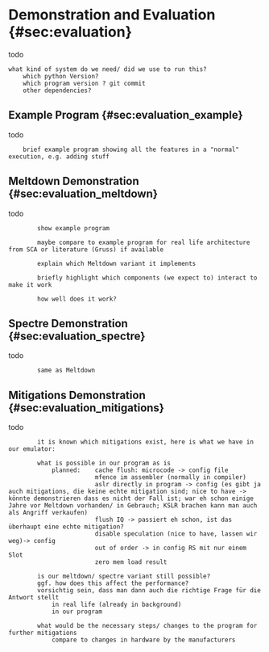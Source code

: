 # Demonstration and Evaluation {#sec:evaluation}

todo

    what kind of system do we need/ did we use to run this?
        which python Version?
        which program version ? git commit
        other dependencies?

## Example Program {#sec:evaluation_example}

todo

        brief example program showing all the features in a "normal" execution, e.g. adding stuff

## Meltdown Demonstration {#sec:evaluation_meltdown}

todo

            show example program

            maybe compare to example program for real life architecture from SCA or literature (Gruss) if available

            explain which Meltdown variant it implements

            briefly highlight which components (we expect to) interact to make it work

            how well does it work?

## Spectre Demonstration {#sec:evaluation_spectre}

todo

            same as Meltdown

## Mitigations Demonstration {#sec:evaluation_mitigations}

todo

            it is known which mitigations exist, here is what we have in our emulator:

            what is possible in our program as is
                planned:    cache flush: microcode -> config file
                            mfence im assembler (normally in compiler)
                            aslr directly in program -> config (es gibt ja auch mitigations, die keine echte mitigation sind; nice to have -> könnte demonstrieren dass es nicht der Fall ist; war eh schon einige Jahre vor Meltdown vorhanden/ in Gebrauch; KSLR brachen kann man auch als Angriff verkaufen)
                            flush IQ -> passiert eh schon, ist das überhaupt eine echte mitigation?
                            disable speculation (nice to have, lassen wir weg)-> config
                            out of order -> in config RS mit nur einem Slot
                            zero mem load result

            is our meltdown/ spectre variant still possible?
            ggf. how does this affect the performance?
            vorsichtig sein, dass man dann auch die richtige Frage für die Antwort stellt
                in real life (already in background)
                in our program

            what would be the necessary steps/ changes to the program for further mitigations
                compare to changes in hardware by the manufacturers
